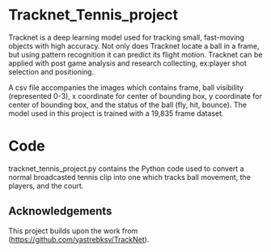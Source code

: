 # Tracknet_Tennis_project
Tracknet is a deep learning model used for tracking small, fast-moving objects with high accuracy. Not only does Tracknet locate a ball in a frame, but using pattern recognition it can predict its flight motion. Tracknet can be applied with post game analysis and research collecting, ex:player shot selection and positioning.

A csv file accompanies the images which contains frame, ball visibility (represented 0-3), x coordinate for center of bounding box, y coordinate for center of bounding box, and the status of the ball (fly, hit, bounce). The model used in this project is trained with a 19,835 frame dataset. 

# Code
tracknet_tennis_project.py contains the Python code used to convert a normal broadcasted tennis clip into one which tracks ball movement, the players, and the court. 

## Acknowledgements

This project builds upon the work from (https://github.com/yastrebksv/TrackNet).


